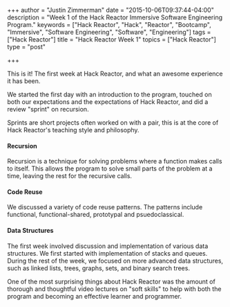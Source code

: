 +++
author = "Justin Zimmerman"
date = "2015-10-06T09:37:44-04:00"
description = "Week 1 of the Hack Reactor Immersive Software Engineering Program."
keywords = ["Hack Reactor", "Hack", "Reactor", "Bootcamp", "Immersive", "Software Engineering", "Software", "Engineering"]
tags = ["Hack Reactor"]
title = "Hack Reactor Week 1"
topics = ["Hack Reactor"]
type = "post"

+++

This is it! The first week at Hack Reactor, and what an awesome experience it has been.

We started the first day with an introduction to the program, touched on both our expectations and the expectations of Hack Reactor, and did a review "sprint" on recursion.

Sprints are short projects often worked on with a pair, this is at the core of Hack Reactor's teaching style and philosophy.

#### Recursion

Recursion is a technique for solving problems where a function makes calls to itself. This allows the program to solve small parts of the problem at a time, leaving the rest for the recursive calls.

#### Code Reuse

We discussed a variety of code reuse patterns. The patterns include functional, functional-shared, prototypal and psuedoclassical.

#### Data Structures

The first week involved discussion and implementation of various data structures. We first started with implementation of stacks and queues. During the rest of the week, we focused on more advanced data structures, such as linked lists, trees, graphs, sets, and binary search trees.

One of the most surprising things about Hack Reactor was the amount of thorough and thoughtful video lectures on "soft skills" to help with both the program and becoming an effective learner and programmer.
